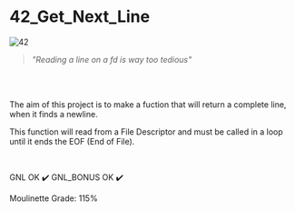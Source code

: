 # 42_Get_Next_Line

![42](https://user-images.githubusercontent.com/76601369/110706242-77158d00-81ef-11eb-8085-5da6f0988553.jpg)
</br>
> *"Reading a line on a fd is way too tedious"*
</br>
</br>
<p> The aim of this project is to make a fuction that will return a complete line, when it finds a newline. </br></p>
<p> This function will read from a File Descriptor and must be called in a loop until it ends the EOF (End of File). </br></p>
</br>
<p> GNL OK ✔️ GNL_BONUS OK ✔️</p>
<p> Moulinette Grade: 115% </p>
